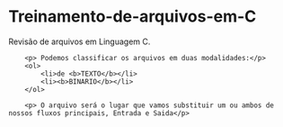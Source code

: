 # Treinamento-de-arquivos-em-C
Revisão de arquivos em Linguagem C.
       
        <p> Podemos classificar os arquivos em duas modalidades:</p>
        <ol>
            <li>de <b>TEXTO</b></li>
            <li><b>BINARIO</b></li>
        </ol>
        
        <p> O arquivo será o lugar que vamos substituir um ou ambos de nossos fluxos principais, Entrada e Saida</p>
        
        
        
        
        
